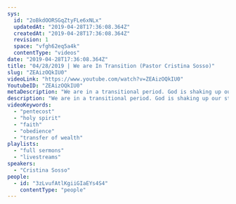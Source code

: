 ```yaml
---
sys:
  id: "2oBkdOORSGqZtyFLe6xNLx"
  updatedAt: "2019-04-28T17:36:08.364Z"
  createdAt: "2019-04-28T17:36:08.364Z"
  revision: 1
  space: "vfgh62eq5a4k"
  contentType: "videos"
date: "2019-04-28T17:36:08.364Z"
title: "04/28/2019 | We are In Transition (Pastor Cristina Sosso)"
slug: "ZEAizOQkIU0"
videoLink: "https://www.youtube.com/watch?v=ZEAizOQkIU0"
YoutubeID: "ZEAizOQkIU0"
metaDescription: "We are in a transitional period. God is shaking up our status quo. We should submit and follow God into glory. "
description: "We are in a transitional period. God is shaking up our status quo. We should submit and follow God into glory. "
videoKeywords:
  - "pentecost"
  - "holy spirit"
  - "faith"
  - "obedience"
  - "transfer of wealth"
playlists:
  - "full sermons"
  - "livestreams"
speakers:
  - "Cristina Sosso"
people:
  - id: "3zLvufAtlKgiiGIaEYs4S4"
    contentType: "people"
---
```

